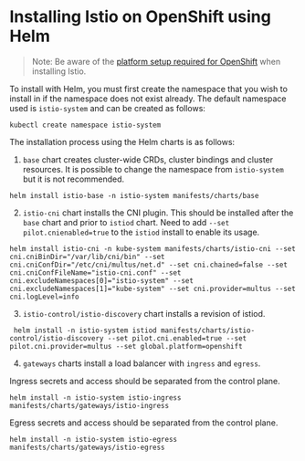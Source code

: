 # Installing Istio on OpenShift using Helm

> Note: Be aware of the [platform setup required for OpenShift](https://istio.io/latest/docs/setup/platform-setup/openshift/) when installing Istio.

To install with Helm, you must first create the namespace that you wish to install in if the namespace does not exist already. The default namespace used is `istio-system` and can be created as follows:

```console
kubectl create namespace istio-system
```

The installation process using the Helm charts is as follows:

1) `base` chart creates cluster-wide CRDs, cluster bindings and cluster resources. It is possible to change the namespace from `istio-system` but it is not recommended.

```console
helm install istio-base -n istio-system manifests/charts/base
```

2) `istio-cni` chart installs the CNI plugin. This should be installed after the `base` chart and prior to `istiod` chart. Need to add `--set pilot.cnienabled=true` to the `istiod` install to enable its usage.

```console
helm install istio-cni -n kube-system manifests/charts/istio-cni --set cni.cniBinDir="/var/lib/cni/bin" --set cni.cniConfDir="/etc/cni/multus/net.d" --set cni.chained=false --set cni.cniConfFileName="istio-cni.conf" --set cni.excludeNamespaces[0]="istio-system" --set cni.excludeNamespaces[1]="kube-system" --set cni.provider=multus --set cni.logLevel=info
```

3) `istio-control/istio-discovery` chart installs a revision of istiod.

```console
 helm install -n istio-system istiod manifests/charts/istio-control/istio-discovery --set pilot.cni.enabled=true --set pilot.cni.provider=multus --set global.platform=openshift
```

4) `gateways` charts install a load balancer with `ingress` and `egress`.

Ingress secrets and access should be separated from the control plane.

```console
helm install -n istio-system istio-ingress manifests/charts/gateways/istio-ingress
```

Egress secrets and access should be separated from the control plane.

```console
helm install -n istio-system istio-egress manifests/charts/gateways/istio-egress
```
